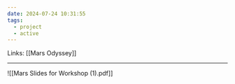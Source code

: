 ```yaml
---
date: 2024-07-24 10:31:55
tags:
  - project
  - active
---
```

Links: [[Mars Odyssey]]
___
![[Mars Slides for Workshop (1).pdf]]